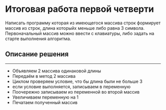 # Итоговая работа первой четверти

Написать программу которая из имеющегося массива строк формирует массив из строк, 
длина которыйх меньше либо равна 3 символа. Первоначальный массив можно ввести с 
клавиатуры, либо задать на старте выполнения алгоритма.

## Описание решения
---
* Объявляем 2 массива одинаковой длины
* Передаём в метод 2 массива
* Циклом проверяем условие, что бы длина были не больше 3
* если условие выполняется, записываем в переменную
* Поочережно записываем из переменной во второй массив
* Увеличиваем переменную на 1
* Печатаем полученный массив


